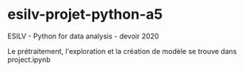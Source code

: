# esilv-projet-python-a5
ESILV - Python for data analysis - devoir 2020

Le prétraitement, l'exploration et la création de modèle se trouve dans project.ipynb

